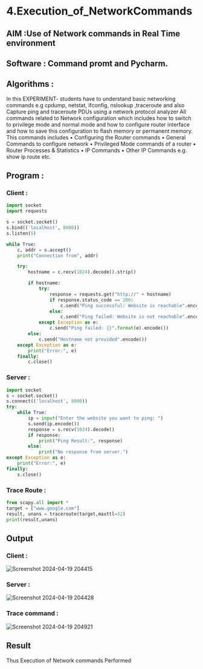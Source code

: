 # 4.Execution_of_NetworkCommands
## AIM :Use of Network commands in Real Time environment
## Software : Command promt and Pycharm.

## Algorithms :
In this EXPERIMENT- students have to understand basic networking commands e.g cpdump, netstat, ifconfig, nslookup ,traceroute and also Capture ping and traceroute PDUs using a network protocol analyzer
All commands related to Network configuration which includes how to switch to privilege mode
and normal mode and how to configure router interface and how to save this configuration to
flash memory or permanent memory.
This commands includes
• Configuring the Router commands
• General Commands to configure network
• Privileged Mode commands of a router
• Router Processes & Statistics
• IP Commands
• Other IP Commands e.g. show ip route etc.

## Program :
### Client :

```py
import socket
import requests

s = socket.socket()
s.bind(('localhost', 8000))
s.listen(5)

while True:
    c, addr = s.accept()
    print("Connection from", addr)

    try:
        hostname = c.recv(1024).decode().strip()

        if hostname:
            try:
                response = requests.get("http://" + hostname)
                if response.status_code == 200:
                    c.send("Ping successful: Website is reachable".encode())
                else:
                    c.send("Ping failed: Website is not reachable".encode())
            except Exception as e:
                c.send("Ping failed: {}".format(e).encode())
        else:
            c.send("Hostname not provided".encode())
    except Exception as e:
        print("Error:", e)
    finally:
        c.close()
```
### Server :

```py
import socket
s = socket.socket()
s.connect(('localhost', 8000))
try:
    while True:
        ip = input("Enter the website you want to ping: ")
        s.send(ip.encode())
        response = s.recv(1024).decode()
        if response:
            print("Ping Result:", response)
        else:
            print("No response from server.")
except Exception as e:
    print("Error:", e)
finally:
    s.close()
```
### Trace Route :
```py
from scapy.all import *
target = ["www.google.com"]
result, unans = traceroute(target,maxttl=32)
print(result,unans)
```

## Output
### Client :
![Screenshot 2024-04-19 204415](https://github.com/Raja8334/4.Execution_of_NetworkCommends/assets/120719634/6146eec0-e226-427b-9125-119980582532)

### Server :
![Screenshot 2024-04-19 204428](https://github.com/Raja8334/4.Execution_of_NetworkCommends/assets/120719634/e0992aa4-c66e-4c12-8021-83ce2eecb173)

### Trace command :
![Screenshot 2024-04-19 204921](https://github.com/Raja8334/4.Execution_of_NetworkCommends/assets/120719634/e52c957f-db64-4648-b472-0d089733f013)

## Result
Thus Execution of Network commands Performed 
